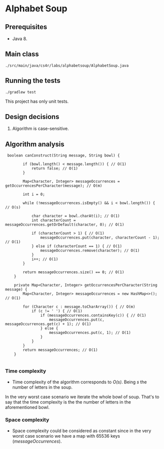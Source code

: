 # Alphabet Soup

## Prerequisites

- Java 8.

## Main class

```
./src/main/java/cs4r/labs/alphabetsoup/AlphabetSoup.java
```

## Running the tests

```
./gradlew test
```

This project has only unit tests.

## Design decisions 

1. Algorithm is case-sensitive.

## Algorithm analysis

```
 boolean canConstruct(String message, String bowl) {

        if (bowl.length() < message.length()) { // O(1)
            return false; // O(1)
        }

        Map<Character, Integer> messageOccurrences = getOccurrencesPerCharacter(message); // O(m)

        int i = 0;

        while (!messageOccurrences.isEmpty() && i < bowl.length()) { // O(s)

            char character = bowl.charAt(i); // O(1)
            int characterCount = messageOccurrences.getOrDefault(character, 0); // O(1)

            if (characterCount > 1) { // O(1)
                messageOccurrences.put(character, characterCount - 1); // O(1)
            } else if (characterCount == 1) { // O(1)
                messageOccurrences.remove(character); // O(1)
            }
            i++; // O(1)
        }

        return messageOccurrences.size() == 0; // O(1)
    }

    private Map<Character, Integer> getOccurrencesPerCharacter(String message) {
        Map<Character, Integer> messageOccurrences = new HashMap<>(); // O(1)

        for (Character c : message.toCharArray()) { // O(m)
            if (c != ' ') { // O(1)
                if (messageOccurrences.containsKey(c)) { // O(1)
                    messageOccurrences.put(c, messageOccurrences.get(c) + 1); // O(1)
                } else { 
                    messageOccurrences.put(c, 1); // O(1)
                }
            }
        }
        return messageOccurrences; // O(1)
    }


 ```

### Time complexity

- Time complexity of the algorithm corresponds to _O(s)_. Being _s_ the number of letters in the soup. 

In the very worst case scenario we iterate the whole bowl of soup.
That's to say that the time complexity is the the number of letters in the aforementioned bowl. 


### Space complexity 

- Space complexity could be considered as constant since in the very worst case scenario we have a map with 65536 keys (_messageOccurrences_).
